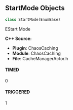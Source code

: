 ## StartMode Objects

```python
class StartMode(EnumBase)
```

EStart Mode

**C++ Source:**

- **Plugin**: ChaosCaching
- **Module**: ChaosCaching
- **File**: CacheManagerActor.h

<a id="unreal.StartMode.TIMED"></a>

#### TIMED

0

<a id="unreal.StartMode.TRIGGERED"></a>

#### TRIGGERED

1

<a id="unreal.MediaIOSampleEvaluationType"></a>